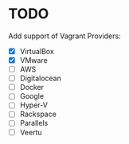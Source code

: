 # TODO

Add support of Vagrant Providers:

- [x] VirtualBox
- [x] VMware
- [ ] AWS
- [ ] Digitalocean
- [ ] Docker
- [ ] Google
- [ ] Hyper-V
- [ ] Rackspace
- [ ] Parallels
- [ ] Veertu
